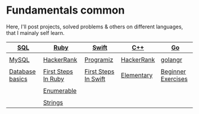# Fundamentals common
Here, I'll post projects, solved problems & others on different languages, that I mainaly self learn.

| <a href="SQL">SQL</a>  | <a href="Ruby">Ruby</a> | <a href="Swift">Swift</a> | <a href="C++">C++</a> | <a href="Go">Go</a> |
| ---------------- | ------------ | ------------ | -------------- | ------------ |
| | | | | |
| <a href="SQL/MySQL">MySQL</a>     | <a href="Ruby/HackerRank">HackerRank</a> | <a href="Swift/Programiz">Programiz</a> | <a href="C++/HackerRank">HackerRank</a> | <a href="Go/golangr">golangr</a> |
| | | | | |
| <a href="SQL/MySQL/Database basics">Database basics</a>     | <a href="Ruby/HackerRank/(1) First steps in Ruby">First Steps In Ruby</a> | <a href="Swift/Programiz/First Steps in Swift">First Steps In Swift</a> | <a href="C++/HackerRank/Elementary">Elementary</a> | <a href="Go/golangr/Beginner Exercises">Beginner Exercises</a> |
| | | | | |
|  | <a href="Ruby/HackerRank/(2) Enumerable">Enumerable</a> | |
| | | | | |
|  | <a href="Ruby/HackerRank/(3) Strings">Strings</a> | |
